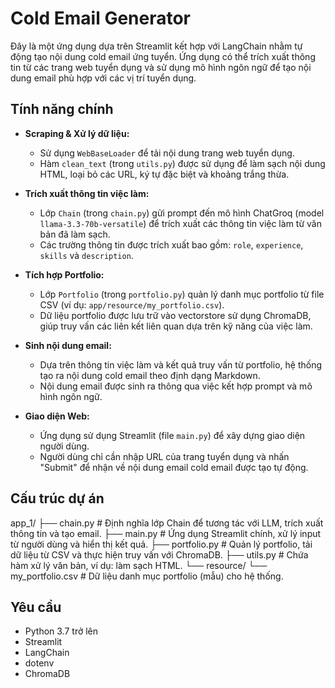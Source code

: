 # Cold Email Generator

Đây là một ứng dụng dựa trên Streamlit kết hợp với LangChain nhằm tự động tạo nội dung cold email ứng tuyển. Ứng dụng có thể trích xuất thông tin từ các trang web tuyển dụng và sử dụng mô hình ngôn ngữ để tạo nội dung email phù hợp với các vị trí tuyển dụng.

## Tính năng chính

- **Scraping & Xử lý dữ liệu:**  
  - Sử dụng `WebBaseLoader` để tải nội dung trang web tuyển dụng.
  - Hàm `clean_text` (trong `utils.py`) được sử dụng để làm sạch nội dung HTML, loại bỏ các URL, ký tự đặc biệt và khoảng trắng thừa.

- **Trích xuất thông tin việc làm:**  
  - Lớp `Chain` (trong `chain.py`) gửi prompt đến mô hình ChatGroq (model `llama-3.3-70b-versatile`) để trích xuất các thông tin việc làm từ văn bản đã làm sạch.
  - Các trường thông tin được trích xuất bao gồm: `role`, `experience`, `skills` và `description`.

- **Tích hợp Portfolio:**  
  - Lớp `Portfolio` (trong `portfolio.py`) quản lý danh mục portfolio từ file CSV (ví dụ: `app/resource/my_portfolio.csv`).
  - Dữ liệu portfolio được lưu trữ vào vectorstore sử dụng ChromaDB, giúp truy vấn các liên kết liên quan dựa trên kỹ năng của việc làm.

- **Sinh nội dung email:**  
  - Dựa trên thông tin việc làm và kết quả truy vấn từ portfolio, hệ thống tạo ra nội dung cold email theo định dạng Markdown.
  - Nội dung email được sinh ra thông qua việc kết hợp prompt và mô hình ngôn ngữ.

- **Giao diện Web:**  
  - Ứng dụng sử dụng Streamlit (file `main.py`) để xây dựng giao diện người dùng.
  - Người dùng chỉ cần nhập URL của trang tuyển dụng và nhấn "Submit" để nhận về nội dung email cold email được tạo tự động.

## Cấu trúc dự án

app_1/
├── chain.py         # Định nghĩa lớp Chain để tương tác với LLM, trích xuất thông tin và tạo email.
├── main.py          # Ứng dụng Streamlit chính, xử lý input từ người dùng và hiển thị kết quả.
├── portfolio.py     # Quản lý portfolio, tải dữ liệu từ CSV và thực hiện truy vấn với ChromaDB.
├── utils.py         # Chứa hàm xử lý văn bản, ví dụ: làm sạch HTML.
└── resource/
    └── my_portfolio.csv   # Dữ liệu danh mục portfolio (mẫu) cho hệ thống.


## Yêu cầu
- Python 3.7 trở lên
- Streamlit
- LangChain
- dotenv
- ChromaDB